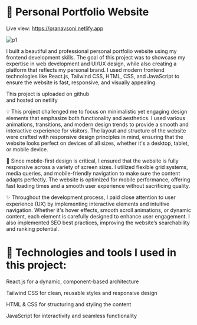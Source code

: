 # 🚀 Personal Portfolio Website

Live view: https://pranavsoni.netlify.app

![p1](https://github.com/user-attachments/assets/38048c12-5d82-4452-8bcf-c6975ebf526e)

I built a beautiful and professional personal portfolio website using my frontend development skills. The goal of this project was to showcase my expertise in web development and UI/UX design, while also creating a platform that reflects my personal brand. I used modern frontend technologies like React.js, Tailwind CSS, HTML, CSS, and JavaScript to ensure the website is fast, responsive, and visually appealing. 

This project is uploaded on github <br />
and hosted on netlify

💡 This project challenged me to focus on minimalistic yet engaging design elements that emphasize both functionality and aesthetics. I used various animations, transitions, and modern design trends to provide a smooth and interactive experience for visitors. The layout and structure of the website were crafted with responsive design principles in mind, ensuring that the website looks perfect on devices of all sizes, whether it's a desktop, tablet, or mobile device.

📱 Since mobile-first design is critical, I ensured that the website is fully responsive across a variety of screen sizes. I utilized flexible grid systems, media queries, and mobile-friendly navigation to make sure the content adapts perfectly. The website is optimized for mobile performance, offering fast loading times and a smooth user experience without sacrificing quality.

✨ Throughout the development process, I paid close attention to user experience (UX) by implementing interactive elements and intuitive navigation. Whether it's hover effects, smooth scroll animations, or dynamic content, each element is carefully designed to enhance user engagement. I also implemented SEO best practices, improving the website’s searchability and ranking potential.

# 🔧 Technologies and tools I used in this project:

React.js for a dynamic, component-based architecture

Tailwind CSS for clean, reusable styles and responsive design

HTML & CSS for structuring and styling the content

JavaScript for interactivity and seamless functionality